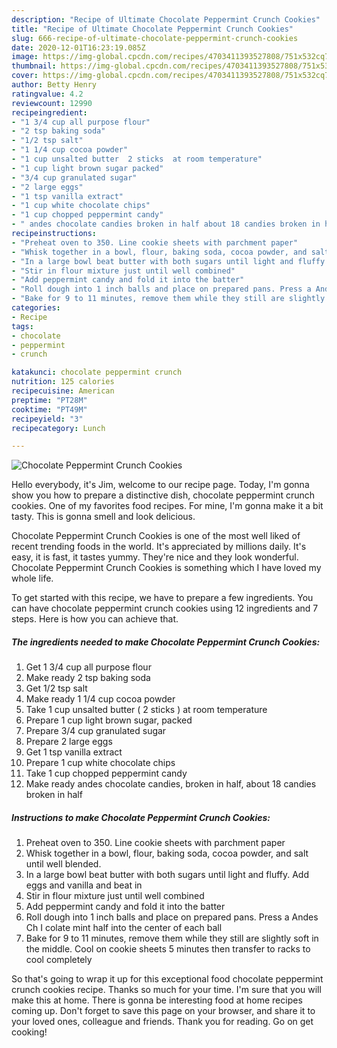 ```yaml
---
description: "Recipe of Ultimate Chocolate Peppermint Crunch Cookies"
title: "Recipe of Ultimate Chocolate Peppermint Crunch Cookies"
slug: 666-recipe-of-ultimate-chocolate-peppermint-crunch-cookies
date: 2020-12-01T16:23:19.085Z
image: https://img-global.cpcdn.com/recipes/4703411393527808/751x532cq70/chocolate-peppermint-crunch-cookies-recipe-main-photo.jpg
thumbnail: https://img-global.cpcdn.com/recipes/4703411393527808/751x532cq70/chocolate-peppermint-crunch-cookies-recipe-main-photo.jpg
cover: https://img-global.cpcdn.com/recipes/4703411393527808/751x532cq70/chocolate-peppermint-crunch-cookies-recipe-main-photo.jpg
author: Betty Henry
ratingvalue: 4.2
reviewcount: 12990
recipeingredient:
- "1 3/4 cup all purpose flour"
- "2 tsp baking soda"
- "1/2 tsp salt"
- "1 1/4 cup cocoa powder"
- "1 cup unsalted butter  2 sticks  at room temperature"
- "1 cup light brown sugar packed"
- "3/4 cup granulated sugar"
- "2 large eggs"
- "1 tsp vanilla extract"
- "1 cup white chocolate chips"
- "1 cup chopped peppermint candy"
- " andes chocolate candies broken in half about 18 candies broken in half"
recipeinstructions:
- "Preheat oven to 350. Line cookie sheets with parchment paper"
- "Whisk together in a bowl, flour, baking soda, cocoa powder, and salt until well blended."
- "In a large bowl beat butter with both sugars until light and fluffy. Add eggs and vanilla and beat in"
- "Stir in flour mixture just until well combined"
- "Add peppermint candy and fold it into the batter"
- "Roll dough into 1 inch balls and place on prepared pans. Press a Andes Ch I colate mint half into the center of each ball"
- "Bake for 9 to 11 minutes, remove them while they still are slightly soft in the middle. Cool on cookie sheets 5 minutes then transfer to racks to cool completely"
categories:
- Recipe
tags:
- chocolate
- peppermint
- crunch

katakunci: chocolate peppermint crunch 
nutrition: 125 calories
recipecuisine: American
preptime: "PT28M"
cooktime: "PT49M"
recipeyield: "3"
recipecategory: Lunch

---
```



![Chocolate Peppermint Crunch Cookies](https://img-global.cpcdn.com/recipes/4703411393527808/751x532cq70/chocolate-peppermint-crunch-cookies-recipe-main-photo.jpg)

Hello everybody, it's Jim, welcome to our recipe page. Today, I'm gonna show you how to prepare a distinctive dish, chocolate peppermint crunch cookies. One of my favorites food recipes. For mine, I'm gonna make it a bit tasty. This is gonna smell and look delicious.



Chocolate Peppermint Crunch Cookies is one of the most well liked of recent trending foods in the world. It's appreciated by millions daily. It's easy, it is fast, it tastes yummy. They're nice and they look wonderful. Chocolate Peppermint Crunch Cookies is something which I have loved my whole life.


To get started with this recipe, we have to prepare a few ingredients. You can have chocolate peppermint crunch cookies using 12 ingredients and 7 steps. Here is how you can achieve that.

<!--inarticleads1-->

##### The ingredients needed to make Chocolate Peppermint Crunch Cookies:

1. Get 1 3/4 cup all purpose flour
1. Make ready 2 tsp baking soda
1. Get 1/2 tsp salt
1. Make ready 1 1/4 cup cocoa powder
1. Take 1 cup unsalted butter ( 2 sticks ) at room temperature
1. Prepare 1 cup light brown sugar, packed
1. Prepare 3/4 cup granulated sugar
1. Prepare 2 large eggs
1. Get 1 tsp vanilla extract
1. Prepare 1 cup white chocolate chips
1. Take 1 cup chopped peppermint candy
1. Make ready  andes chocolate candies, broken in half, about 18 candies broken in half




<!--inarticleads2-->

##### Instructions to make Chocolate Peppermint Crunch Cookies:

1. Preheat oven to 350. Line cookie sheets with parchment paper
1. Whisk together in a bowl, flour, baking soda, cocoa powder, and salt until well blended.
1. In a large bowl beat butter with both sugars until light and fluffy. Add eggs and vanilla and beat in
1. Stir in flour mixture just until well combined
1. Add peppermint candy and fold it into the batter
1. Roll dough into 1 inch balls and place on prepared pans. Press a Andes Ch I colate mint half into the center of each ball
1. Bake for 9 to 11 minutes, remove them while they still are slightly soft in the middle. Cool on cookie sheets 5 minutes then transfer to racks to cool completely




So that's going to wrap it up for this exceptional food chocolate peppermint crunch cookies recipe. Thanks so much for your time. I'm sure that you will make this at home. There is gonna be interesting food at home recipes coming up. Don't forget to save this page on your browser, and share it to your loved ones, colleague and friends. Thank you for reading. Go on get cooking!
